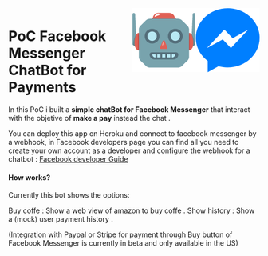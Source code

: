 <img src="messenger.png" align="right" />
<img src="bot.png" align="right" />

# PoC Facebook Messenger ChatBot for Payments

In this PoC i built a **simple chatBot for Facebook Messenger** that interact with the objetive of **make a pay** instead the chat . 

You can deploy this app on Heroku and connect to facebook messenger by a webhook, in Facebook developers page you can find all you need to create your own account as a developer and configure the webhook for a chatbot : 
[Facebook developer Guide][1]

#### How works?

Currently this bot shows the options: 

Buy coffe : Show a web view of amazon to buy coffe .
Show history : Show a (mock) user payment history .

(Integration with Paypal or Stripe for payment through Buy button of Facebook Messenger is currently in beta and only available in the US)



[1]: https://developers.facebook.com/docs/messenger-platform/getting-started